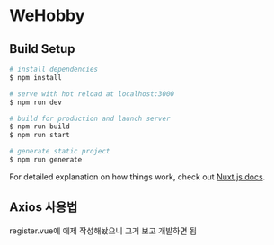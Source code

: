# WeHobby

## Build Setup

```bash
# install dependencies
$ npm install

# serve with hot reload at localhost:3000
$ npm run dev

# build for production and launch server
$ npm run build
$ npm run start

# generate static project
$ npm run generate
```

For detailed explanation on how things work, check out [Nuxt.js docs](https://nuxtjs.org).

## Axios 사용법
register.vue에 에제 작성해놨으니 그거 보고 개발하면 됨